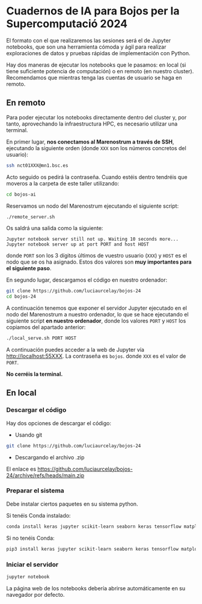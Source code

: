 ﻿# Cuadernos de IA para Bojos per la Supercomputació 2024

El formato con el que realizaremos las sesiones será el de Jupyter notebooks, que son una herramienta cómoda
y ágil para realizar exploraciones de datos y pruebas rápidas de implementación con Python.

Hay dos maneras de ejecutar los notebooks que le pasamos: en local (si tiene suficiente potencia
de computación) o en remoto (en nuestro cluster). Recomendamos que mientras tenga las cuentas
de usuario se haga en remoto.

## En remoto

Para poder ejecutar los notebooks directamente dentro del cluster y, por tanto,
aprovechando la infraestructura HPC, es necesario utilizar una terminal.

En primer lugar, **nos conectamos al Marenostrum a través de SSH**, ejecutando la siguiente orden (donde `XXX` son los números concretos del usuario):

```bash
ssh nct01XXX@mn1.bsc.es
```

Acto seguido os pedirá la contraseña. Cuando estéis dentro tendréis que moveros a la carpeta de este taller utilizando:

```bash
cd bojos-ai
```

Reservamos un nodo del Marenostrum ejecutando el siguiente script:

```bash
./remote_server.sh
```

Os saldrá una salida como la siguiente:

```
Jupyter notebook server still not up. Waiting 10 seconds more...
Jupyter notebook server up at port PORT and host HOST
```

donde `PORT` son los 3 dígitos últimos de vuestro usuario (`XXX`) y `HOST` es el nodo que se os ha asignado. Estos dos valores son **muy importantes para el siguiente paso**.


En segundo lugar, descargamos el código en nuestro ordenador:

```bash
git clone https://github.com/luciaurcelay/bojos-24
cd bojos-24
```


A continuación tenemos que exponer el servidor Jupyter ejecutado en el nodo del Marenostrum a nuestro ordenador, lo que se hace ejecutando el siguiente script **en nuestro ordenador**, donde los valores `PORT` y `HOST` los copiamos del apartado anterior:


```bash
./local_serve.sh PORT HOST
```

A continuación puedes acceder a la web de Jupyter vía [http://localhost:55XXX](http://localhost:55XXX).
La contraseña es `bojos`. donde `XXX` es el valor de `PORT`.

**No cerréis la terminal.**

## En local

### Descargar el código

Hay dos opciones de descargar el código:

 * Usando git

```bash
git clone https://github.com/luciaurcelay/bojos-24
```

 * Descargando el archivo .zip

El enlace es https://github.com/luciaurcelay/bojos-24/archive/refs/heads/main.zip

### Preparar el sistema

Debe instalar ciertos paquetes en su sistema python.

Si tenéis Conda instalado:

```bash
conda install keras jupyter scikit-learn seaborn keras tensorflow matplotlib numpy pandas scipy
```

Si no tenéis Conda:

```bash
pip3 install keras jupyter scikit-learn seaborn keras tensorflow matplotlib numpy pandas scipy
```

### Iniciar el servidor

```bash
jupyter notebook
```

La página web de los notebooks debería abrirse automáticamente en su navegador por defecto.
